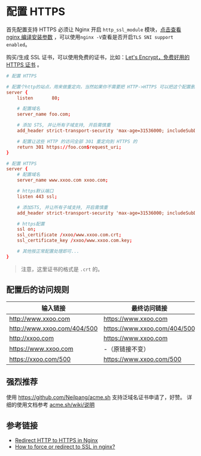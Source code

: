# 配置 HTTPS

首先配置支持 HTTPS 必须让 Nginx 开启 `http_ssl_module` 模块，[点击查看 nginx 编译安装参数](../guide/nginx-configure-descriptions.md) ，可以使用`nginx -V`查看是否开启`TLS SNI support enabled`。

购买/生成 SSL 证书，可以使用免费的证书，比如：[Let's Encrypt，免费好用的 HTTPS 证书](https://imququ.com/post/letsencrypt-certificate.html) 。

```conf
# 配置 HTTPS

# 配置个http的站点，用来做重定向，当然如果你不需要把 HTTP->HTTPS 可以把这个配置删了
server {
    listen       80;

    # 配置域名
    server_name foo.com;

    # 添加 STS, 并让所有子域支持, 开启需慎重
    add_header strict-transport-security 'max-age=31536000; includeSubDomains; preload';

    # 配置让这些 HTTP 的访问全部 301 重定向到 HTTPS 的
    return 301 https://foo.com$request_uri;
}

# 配置 HTTPS
server {
    # 配置域名
    server_name www.xxoo.com xxoo.com;

    # https默认端口
    listen 443 ssl;

    # 添加STS, 并让所有子域支持, 开启需慎重
    add_header strict-transport-security 'max-age=31536000; includeSubDomains; preload';

    # https配置
    ssl on;
    ssl_certificate /xxoo/www.xxoo.com.crt;
    ssl_certificate_key /xxoo/www.xxoo.com.key;

    # 其他按正常配置处理即可...
}
```

> 注意，这里证书的格式是 `.crt` 的。

## 配置后的访问规则

| 输入链接                    | 最终访问链接                 |
| --------------------------- | ---------------------------- |
| http://www.xxoo.com         | https://www.xxoo.com         |
| http://www.xxoo.com/404/500 | https://www.xxoo.com/404/500 |
| http://xxoo.com             | https://www.xxoo.com         |
| https://www.xxoo.com        | -（原链接不变）              |
| https://xxoo.com/500        | https://www.xxoo.com/500     |

## 强烈推荐

使用 <https://github.com/Neilpang/acme.sh> 支持泛域名证书申请了，好赞。
详细的使用文档参考 [acme.sh/wiki/说明](https://github.com/acmesh-official/acme.sh/wiki/%E8%AF%B4%E6%98%8E)

## 参考链接

-   [Redirect HTTP to HTTPS in Nginx](https://serversforhackers.com/c/redirect-http-to-https-nginx)
-   [How to force or redirect to SSL in nginx?](https://serverfault.com/questions/250476/how-to-force-or-redirect-to-ssl-in-nginx)
